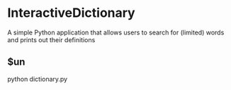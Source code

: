 # InteractiveDictionary
A simple Python application that allows users to search for (limited) words and prints out their definitions

## $un
python dictionary.py
